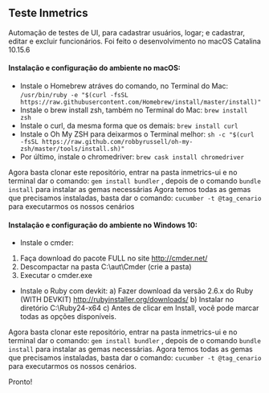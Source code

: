 ## Teste Inmetrics

Automação de testes de UI, para cadastrar usuários, logar; e cadastrar, editar e excluir funcionários.
Foi feito o desenvolvimento no macOS Catalina 10.15.6

#### Instalação e configuração do ambiente no macOS:
- Instale o Homebrew atráves do comando, no Terminal do Mac: ``` /usr/bin/ruby -e "$(curl -fsSL https://raw.githubusercontent.com/Homebrew/install/master/install)" ```
- Instale o brew install zsh, também no Terminal do Mac: ``` brew install zsh ```
- Instale o curl, da mesma forma que os demais: ``` brew install curl ```
- Instale o Oh My ZSH para deixarmos o Terminal melhor: ``` sh -c "$(curl -fsSL https://raw.github.com/robbyrussell/oh-my-zsh/master/tools/install.sh)" ```
- Por último, instale o chromedriver: ``` brew cask install chromedriver ```

Agora basta clonar este repositório, entrar na pasta inmetrics-ui e no terminal dar o comando: ``` gem install bundler ``` , depois de o comando ``` bundle install ``` para instalar as gemas necessárias
Agora temos todas as gemas que precisamos instaladas, basta dar o comando: ``` cucumber -t @tag_cenario ``` para executarmos os nossos cenários


#### Instalação e configuração do ambiente no Windows 10:
- Instale o cmder:
1) Faça download do pacote FULL no site http://cmder.net/
2) Descompactar na pasta C:\aut\Cmder (crie a pasta)
3) Executar o cmder.exe

- Instale o Ruby com devkit:
a) Fazer download da versão 2.6.x do Ruby (WITH DEVKIT) http://rubyinstaller.org/downloads/
b) Instalar no diretório C:\Ruby24-x64
c) Antes de clicar em Install, você pode marcar todas as opções disponíveis.

Agora basta clonar este repositório, entrar na pasta inmetrics-ui e no terminal dar o comando: ``` gem install bundler ``` , depois de o comando ``` bundle install ``` para instalar as gemas necessárias.
Agora temos todas as gemas que precisamos instaladas, basta dar o comando: ``` cucumber -t @tag_cenario ``` para executarmos os nossos cenários.

Pronto!